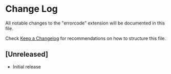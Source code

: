 # Change Log

All notable changes to the "errorcode" extension will be documented in this file.

Check [Keep a Changelog](http://keepachangelog.com/) for recommendations on how to structure this file.

## [Unreleased]

- Initial release